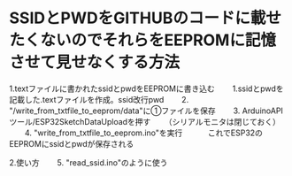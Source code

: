 # SSIDとPWDをGITHUBのコードに載せたくないのでそれらをEEPROMに記憶させて見せなくする方法

1.textファイルに書かれたssidとpwdをEEPROMに書き込む
　　1.ssidとpwdを記載した.textファイルを作成。ssid改行pwd
　　2. "/write_from_txtfile_to_eeprom/data"に①ファイルを保存
　　3. ArduinoAPIツール/ESP32SketchDataUploadを押す
　　（シリアルモニタは閉じておく）
　　4. "write_from_txtfile_to_eeprom.ino"を実行
　　　これでESP32のEEPROMにssidとpwdが保存される

2.使い方
　　5. "read_ssid.ino"のように使う
